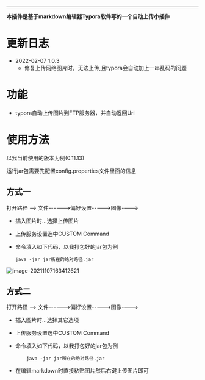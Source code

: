 ****

**本插件是基于markdown编辑器Typora软件写的一个自动上传小插件**


# 更新日志
- 2022-02-07 1.0.3
  - 修复上传网络图片时，无法上传,且typora会自动加上一串乱码的问题


# 功能

- typora自动上传图片到FTP服务器，并自动返回Url



# 使用方法

以我当前使用的版本为例(0.11.13)

运行jar包需要先配置config.properties文件里面的信息

## 方式一

打开路径 —–> 文件------>偏好设置----->图像---->

- 插入图片时…选择上传图片

- 上传服务设置选中CUSTOM Command

- 命令填入如下代码，以我打包好的jar包为例

  ```
  java -jar jar所在的绝对路径.jar
  ```

![image-20211107163412621](http://ftp.25wz.cn/study/image-20211107163412621.png)



## 方式二

打开路径 —–> 文件------>偏好设置----->图像---->

- 插入图片时…选择其它选项

- 上传服务设置选中CUSTOM Command

- 命令填入如下代码，以我打包好的jar包为例

  ```
      java -jar jar所在的绝对路径.jar
  ```

- 在编辑markdown时直接粘贴图片然后右键上传图片即可